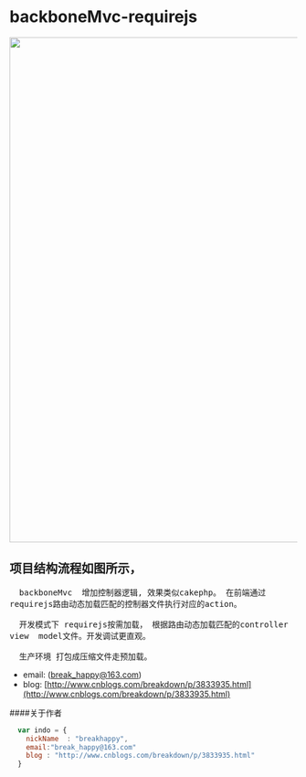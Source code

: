 backboneMvc-requirejs
=====================

<img style="width:884px" src="https://raw.githubusercontent.com/breakfriday/backboneMvc-requirejs/master/liucheng.PNG">

项目结构流程如图所示，
---

<pre style="white-space: pre-wrap;  ">
  backboneMvc  增加控制器逻辑, 效果类似cakephp。 在前端通过requirejs路由动态加载匹配的控制器文件执行对应的action。
  
  开发模式下 requirejs按需加载， 根据路由动态加载匹配的controller  view  model文件。开发调试更直观。
  
  生产环境 打包成压缩文件走预加载。
</pre>



* email: (break_happy@163.com)
* blog:  [http://www.cnblogs.com/breakdown/p/3833935.html](http://www.cnblogs.com/breakdown/p/3833935.html)


####关于作者

```javascript
  var indo = {
    nickName  : "breakhappy",
    email:"break_happy@163.com"
    blog : "http://www.cnblogs.com/breakdown/p/3833935.html"
  }
```